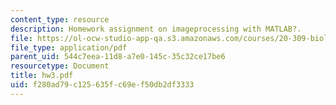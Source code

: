 ```yaml
---
content_type: resource
description: Homework assignment on imageprocessing with MATLAB?.
file: https://ol-ocw-studio-app-qa.s3.amazonaws.com/courses/20-309-biological-engineering-ii-instrumentation-and-measurement-fall-2006/f280ad79c125635fc69ef50db2df3333_hw3.pdf
file_type: application/pdf
parent_uid: 544c7eea-11d8-a7e0-145c-35c32ce17be6
resourcetype: Document
title: hw3.pdf
uid: f280ad79-c125-635f-c69e-f50db2df3333
---
```

